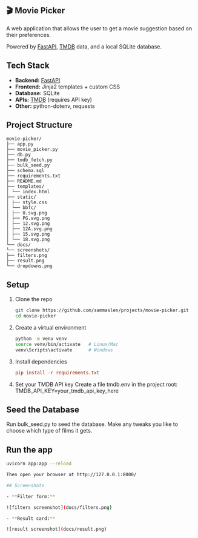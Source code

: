 ## 🎬 Movie Picker

A web application that allows the user to get a movie suggestion based on their preferences.

Powered by [FastAPI](https://fastapi.tiangolo.com/), [TMDB](https://www.themoviedb.org/) data, and a local SQLite database. 

## Tech Stack

- **Backend:** [FastAPI](https://fastapi.tiangolo.com/)  
- **Frontend:** Jinja2 templates + custom CSS  
- **Database:** SQLite  
- **APIs:** [TMDB](https://developers.themoviedb.org/) (requires API key)  
- **Other:** python-dotenv, requests 

## Project Structure

```
movie-picker/
├── app.py
├── movie_picker.py
├── db.py
├── tmdb_fetch.py
├── bulk_seed.py
├── schema.sql
├── requirements.txt
├── README.md
├── templates/
│ └── index.html
├── static/
│ ├── style.css
│ └── bbfc/
│ ├── U.svg.png
│ ├── PG.svg.png
│ ├── 12.svg.png
│ ├── 12A.svg.png
│ ├── 15.svg.png
│ └── 18.svg.png
└── docs/
└── screenshots/
├── filters.png
├── result.png
└── dropdowns.png
```

## Setup

1. Clone the repo
   ```bash
   git clone https://github.com/sammaslen/projects/movie-picker.git
   cd movie-picker

2. Create a virtual environment
   ```bash
   python -m venv venv
   source venv/bin/activate   # Linux/Mac
   venv\Scripts\activate      # Windows

3. Install dependencies
   ```ini
   pip install -r requirements.txt

4. Set your TMDB API key
   Create a file tmdb.env in the project root:
   TMDB_API_KEY=your_tmdb_api_key_here

## Seed the Database

Run bulk_seed.py to seed the database. Make any tweaks you like to choose which type of films it gets.

## Run the app
   ```bash
   uvicorn app:app --reload
   
Then open your browser at http://127.0.0.1:8000/

## Screenshots

- **Filter form:**

  ![filters screenshot](docs/filters.png)

- **Result card:**

  ![result screenshot](docs/result.png)

